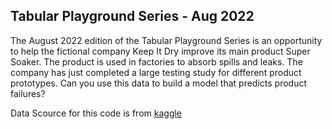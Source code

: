 ## Tabular Playground Series - Aug 2022
The August 2022 edition of the Tabular Playground Series is an opportunity to help the fictional company Keep It Dry improve its main product Super Soaker. The product is used in factories to absorb spills and leaks.
The company has just completed a large testing study for different product prototypes. Can you use this data to build a model that predicts product failures?

Data Scource for this code is from <a href="https://www.kaggle.com/competitions/tabular-playground-series-aug-2022/data"> kaggle 

